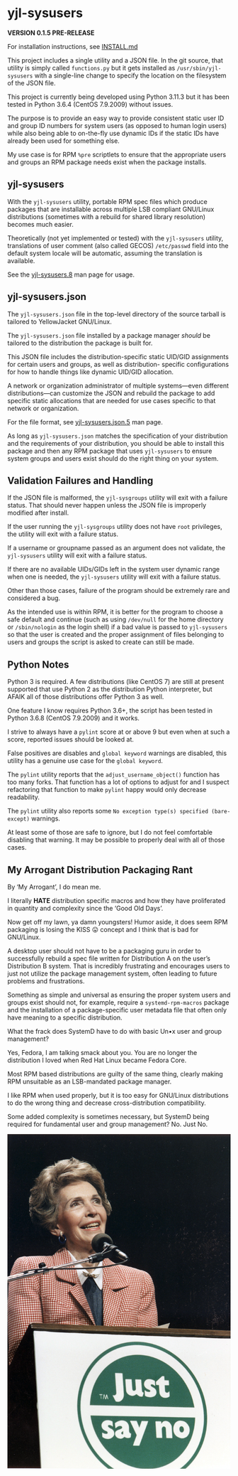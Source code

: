 yjl-sysusers
============

__VERSION 0.1.5 PRE-RELEASE__

For installation instructions, see [INSTALL.md](INSTALL.md)

This project includes a single utility and a JSON file. In the git
source, that utility is simply called `functions.py` but it gets
installed as `/usr/sbin/yjl-sysusers` with a single-line change
to specify the location on the filesystem of the JSON file.

This project is currently being developed using Python 3.11.3 but it
has been tested in Python 3.6.4 (CentOS 7.9.2009) without issues.

The purpose is to provide an easy way to provide consistent static
user ID and group ID numbers for system users (as opposed to human login
users) while also being able to on-the-fly use dynamic IDs if the static
IDs have already been used for something else.

My use case is for RPM `%pre` scriptlets to ensure that the appropriate
users and groups an RPM package needs exist when the package installs.


yjl-sysusers
------------

With the `yjl-sysusers` utility, portable RPM spec files which produce
packages that are installable across multiple LSB compliant GNU/Linux
distributions (sometimes with a rebuild for shared library resolution)
becomes much easier.

Theoretically (not yet implemented or tested) with the `yjl-sysusers`
utility, translations of user comment (also called GECOS) `/etc/passwd`
field into the default system locale will be automatic, assuming the
translation is available.

See the [yjl-sysusers.8](docs/yjl-sysusers.8.md) man page for usage.


yjl-sysusers.json
-----------------

The `yjl-sysusers.json` file in the top-level directory of the source
tarball is tailored to YellowJacket GNU/Linux.

The `yjl-sysusers.json` file installed by a package manager *should*
be tailored to the distribution the package is built for.

This JSON file includes the distribution-specific static UID/GID
assignments for certain users and groups, as well as distribution-
specific configurations for how to handle things like dynamic UID/GID
allocation.

A network or organization administrator of multiple systems—even different
distributions—can customize the JSON and rebuild the package to add
specific static allocations that are needed for use cases specific to
that network or organization.

For the file format, see
[yjl-sysusers.json.5](docs/yjl-sysusers.json.5.md) man page.

As long as `yjl-sysusers.json` matches the specification of your
distribution and the requirements of your distribution, you should
be able to install this package and then any RPM package that uses
`yjl-sysusers` to ensure system groups and users exist should do the
right thing on your system.


Validation Failures and Handling
--------------------------------

If the JSON file is malformed, the `yjl-sysgroups` utility will exit
with a failure status. That should never happen unless the JSON file
is improperly modified after install.

If the user running the `yjl-sysgroups` utility does not have `root`
privileges, the utility will exit with a failure status.

If a username or groupname passed as an argument does not validate,
the `yjl-sysusers` utility will exit with a failure status.

If there are no available UIDs/GIDs left in the system user dynamic
range when one is needed, the `yjl-sysusers` utility will exit with
a failure status.

Other than those cases, failure of the program should be extremely
rare and considered a bug.

As the intended use is within RPM, it is better for the program to
choose a safe default and continue (such as using `/dev/null` for
the home directory or `/sbin/nologin` as the login shell) if a bad
value is passed to `yjl-sysusers` so that the user is created and
the proper assignment of files belonging to users and groups the
script is asked to create can still be made.


Python Notes
------------

Python 3 is required. A few distributions (like CentOS 7) are still
at present supported that use Python 2 as the distribution Python
interpreter, but AFAIK all of those distributions offer Python 3 as
well.

One feature I know requires Python 3.6+, the script has been tested
in Python 3.6.8 (CentOS 7.9.2009) and it works.

I strive to always have a `pylint` score at or above 9 but even when
at such a score, reported issues should be looked at.

False positives are disables and `global keyword` warnings are disabled,
this utility has a genuine use case for the `global keyword`.

The `pylint` utility reports that the `adjust_username_object()` function
has too many forks. That function has a lot of options to adjust for
and I suspect refactoring that function to make `pylint` happy would
only decrease readability.

The `pylint` utility also reports some `No exception type(s) specified
(bare-except)` warnings.

At least some of those are safe to ignore, but I do not feel comfortable
disabling that warning. It may be possible to properly deal with all
of those cases.


My Arrogant Distribution Packaging Rant
---------------------------------------

By ‘My Arrogant’, I do mean me.

I literally __HATE__ distribution specific macros and how they have
proliferated in quantity and complexity since the ‘Good Old Days’.

Now get off my lawn, ya damn youngsters! Humor aside, it does seem RPM
packaging is losing the KISS 😛 concept and I think that is bad for
GNU/Linux.

A desktop user should not have to be a packaging guru in order to
successfully rebuild a spec file written for Distribution A on
the user’s Distribution B system. That is incredibly frustrating
and encourages users to just not utilize the package management
system, often leading to future problems and frustrations.

Something as simple and universal as ensuring the proper system users
and groups exist should not, for example, require a
`systemd-rpm-macros` package and the installation of a package-specific
user metadata file that often only have meaning to a specific distribution.

What the frack does SystemD have to do with basic Un•x user and group
management?

Yes, Fedora, I am talking smack about you. You are no longer the
distribution I loved when Red Hat Linux became Fedora Core.

Most RPM based distributions are guilty of the same thing, clearly
making RPM unsuitable as an LSB-mandated package manager.

I like RPM when used properly, but it is too easy for GNU/Linux
distributions to do the wrong thing and decrease cross-distribution
compatibility.

Some added complexity is sometimes necessary, but SystemD being
required for fundamental user and group management? No. Just No.

![Nancy Reagan: Just Say No (national archives PD)](justsayno.jpg)
